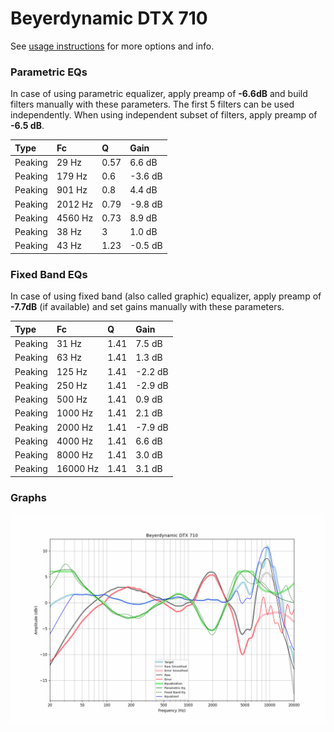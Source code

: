 # Beyerdynamic DTX 710
See [usage instructions](https://github.com/jaakkopasanen/AutoEq#usage) for more options and info.

### Parametric EQs
In case of using parametric equalizer, apply preamp of **-6.6dB** and build filters manually
with these parameters. The first 5 filters can be used independently.
When using independent subset of filters, apply preamp of **-6.5 dB**.

| Type    | Fc      |    Q | Gain    |
|:--------|:--------|:-----|:--------|
| Peaking | 29 Hz   | 0.57 | 6.6 dB  |
| Peaking | 179 Hz  | 0.6  | -3.6 dB |
| Peaking | 901 Hz  | 0.8  | 4.4 dB  |
| Peaking | 2012 Hz | 0.79 | -9.8 dB |
| Peaking | 4560 Hz | 0.73 | 8.9 dB  |
| Peaking | 38 Hz   | 3    | 1.0 dB  |
| Peaking | 43 Hz   | 1.23 | -0.5 dB |

### Fixed Band EQs
In case of using fixed band (also called graphic) equalizer, apply preamp of **-7.7dB**
(if available) and set gains manually with these parameters.

| Type    | Fc       |    Q | Gain    |
|:--------|:---------|:-----|:--------|
| Peaking | 31 Hz    | 1.41 | 7.5 dB  |
| Peaking | 63 Hz    | 1.41 | 1.3 dB  |
| Peaking | 125 Hz   | 1.41 | -2.2 dB |
| Peaking | 250 Hz   | 1.41 | -2.9 dB |
| Peaking | 500 Hz   | 1.41 | 0.9 dB  |
| Peaking | 1000 Hz  | 1.41 | 2.1 dB  |
| Peaking | 2000 Hz  | 1.41 | -7.9 dB |
| Peaking | 4000 Hz  | 1.41 | 6.6 dB  |
| Peaking | 8000 Hz  | 1.41 | 3.0 dB  |
| Peaking | 16000 Hz | 1.41 | 3.1 dB  |

### Graphs
![](./Beyerdynamic%20DTX%20710.png)